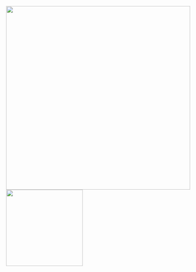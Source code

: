 <img src="https://github-readme-stats.vercel.app/api?username=Harry-Yates&show_icons=true&count_private=true" width="500" height="auto"/> 
<img src="https://github-readme-stats.vercel.app/api/top-langs/?username=Harry-Yates&layout=compact/" width="208" height="auto"/>
